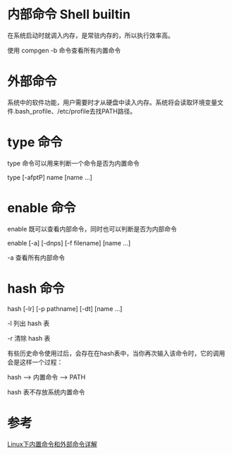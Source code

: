 # 内部命令 Shell builtin

在系统启动时就调入内存，是常驻内存的，所以执行效率高。

使用 compgen -b 命令查看所有内置命令

# 外部命令

系统中的软件功能，用户需要时才从硬盘中读入内存。系统将会读取环境变量文件.bash_profile、/etc/profile去找PATH路径。

# type 命令

type 命令可以用来判断一个命令是否为内置命令

type [-afptP] name [name ...]

# enable 命令

enable 既可以查看内部命令，同时也可以判断是否为内部命令

enable [-a] [-dnps] [-f filename] [name ...]

-a 查看所有内部命令

# hash 命令

hash [-lr] [-p pathname] [-dt] [name ...]

-l 列出 hash 表

-r 清除 hash 表

有些历史命令使用过后，会存在在hash表中，当你再次输入该命令时，它的调用会是这样一个过程：

hash —> 内置命令 —> PATH

hash 表不存放系统内置命令

# 参考

[Linux下内置命令和外部命令详解](https://blog.linuxeye.com/416.html)
